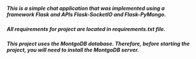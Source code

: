 ##### This is a simple chat application that was implemented using a framework Flask and APIs Flask-SocketIO and Flask-PyMongo.
##### All requirements for project are located in requirements.txt file.
##### This project uses the MontgoDB database. Therefore, before starting the project, you will need to install the MontgoDB server.

